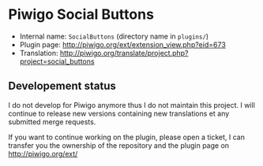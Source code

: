 # Piwigo Social Buttons

* Internal name: `SocialButtons` (directory name in `plugins/`)
* Plugin page: http://piwigo.org/ext/extension_view.php?eid=673
* Translation: http://piwigo.org/translate/project.php?project=social_buttons

## Developement status

I do not develop for Piwigo anymore thus I do not maintain this project. I will continue to release new versions containing new translations et any submitted merge requests.

If you want to continue working on the plugin, please open a ticket, I can transfer you the ownership of the repository and the plugin page on http://piwigo.org/ext/